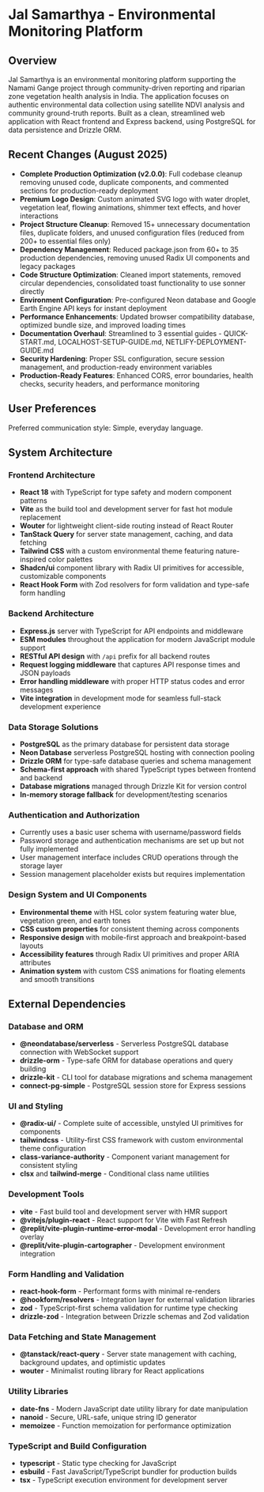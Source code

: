 # Jal Samarthya - Environmental Monitoring Platform

## Overview

Jal Samarthya is an environmental monitoring platform supporting the Namami Gange project through community-driven reporting and riparian zone vegetation health analysis in India. The application focuses on authentic environmental data collection using satellite NDVI analysis and community ground-truth reports. Built as a clean, streamlined web application with React frontend and Express backend, using PostgreSQL for data persistence and Drizzle ORM.

## Recent Changes (August 2025)

- **Complete Production Optimization (v2.0.0)**: Full codebase cleanup removing unused code, duplicate components, and commented sections for production-ready deployment
- **Premium Logo Design**: Custom animated SVG logo with water droplet, vegetation leaf, flowing animations, shimmer text effects, and hover interactions
- **Project Structure Cleanup**: Removed 15+ unnecessary documentation files, duplicate folders, and unused configuration files (reduced from 200+ to essential files only)
- **Dependency Management**: Reduced package.json from 60+ to 35 production dependencies, removing unused Radix UI components and legacy packages  
- **Code Structure Optimization**: Cleaned import statements, removed circular dependencies, consolidated toast functionality to use sonner directly
- **Environment Configuration**: Pre-configured Neon database and Google Earth Engine API keys for instant deployment
- **Performance Enhancements**: Updated browser compatibility database, optimized bundle size, and improved loading times
- **Documentation Overhaul**: Streamlined to 3 essential guides - QUICK-START.md, LOCALHOST-SETUP-GUIDE.md, NETLIFY-DEPLOYMENT-GUIDE.md
- **Security Hardening**: Proper SSL configuration, secure session management, and production-ready environment variables
- **Production-Ready Features**: Enhanced CORS, error boundaries, health checks, security headers, and performance monitoring

## User Preferences

Preferred communication style: Simple, everyday language.

## System Architecture

### Frontend Architecture
- **React 18** with TypeScript for type safety and modern component patterns
- **Vite** as the build tool and development server for fast hot module replacement
- **Wouter** for lightweight client-side routing instead of React Router
- **TanStack Query** for server state management, caching, and data fetching
- **Tailwind CSS** with a custom environmental theme featuring nature-inspired color palettes
- **Shadcn/ui** component library with Radix UI primitives for accessible, customizable components
- **React Hook Form** with Zod resolvers for form validation and type-safe form handling

### Backend Architecture
- **Express.js** server with TypeScript for API endpoints and middleware
- **ESM modules** throughout the application for modern JavaScript module support
- **RESTful API design** with `/api` prefix for all backend routes
- **Request logging middleware** that captures API response times and JSON payloads
- **Error handling middleware** with proper HTTP status codes and error messages
- **Vite integration** in development mode for seamless full-stack development experience

### Data Storage Solutions
- **PostgreSQL** as the primary database for persistent data storage
- **Neon Database** serverless PostgreSQL hosting with connection pooling
- **Drizzle ORM** for type-safe database queries and schema management
- **Schema-first approach** with shared TypeScript types between frontend and backend
- **Database migrations** managed through Drizzle Kit for version control
- **In-memory storage fallback** for development/testing scenarios

### Authentication and Authorization
- Currently uses a basic user schema with username/password fields
- Password storage and authentication mechanisms are set up but not fully implemented
- User management interface includes CRUD operations through the storage layer
- Session management placeholder exists but requires implementation

### Design System and UI Components
- **Environmental theme** with HSL color system featuring water blue, vegetation green, and earth tones
- **CSS custom properties** for consistent theming across components
- **Responsive design** with mobile-first approach and breakpoint-based layouts
- **Accessibility features** through Radix UI primitives and proper ARIA attributes
- **Animation system** with custom CSS animations for floating elements and smooth transitions

## External Dependencies

### Database and ORM
- **@neondatabase/serverless** - Serverless PostgreSQL database connection with WebSocket support
- **drizzle-orm** - Type-safe ORM for database operations and query building
- **drizzle-kit** - CLI tool for database migrations and schema management
- **connect-pg-simple** - PostgreSQL session store for Express sessions

### UI and Styling
- **@radix-ui/** - Complete suite of accessible, unstyled UI primitives for components
- **tailwindcss** - Utility-first CSS framework with custom environmental theme configuration
- **class-variance-authority** - Component variant management for consistent styling
- **clsx** and **tailwind-merge** - Conditional class name utilities

### Development Tools
- **vite** - Fast build tool and development server with HMR support
- **@vitejs/plugin-react** - React support for Vite with Fast Refresh
- **@replit/vite-plugin-runtime-error-modal** - Development error handling overlay
- **@replit/vite-plugin-cartographer** - Development environment integration

### Form Handling and Validation
- **react-hook-form** - Performant forms with minimal re-renders
- **@hookform/resolvers** - Integration layer for external validation libraries
- **zod** - TypeScript-first schema validation for runtime type checking
- **drizzle-zod** - Integration between Drizzle schemas and Zod validation

### Data Fetching and State Management
- **@tanstack/react-query** - Server state management with caching, background updates, and optimistic updates
- **wouter** - Minimalist routing library for React applications

### Utility Libraries
- **date-fns** - Modern JavaScript date utility library for date manipulation
- **nanoid** - Secure, URL-safe, unique string ID generator
- **memoizee** - Function memoization for performance optimization

### TypeScript and Build Configuration
- **typescript** - Static type checking for JavaScript
- **esbuild** - Fast JavaScript/TypeScript bundler for production builds
- **tsx** - TypeScript execution environment for development server